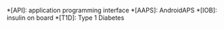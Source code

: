 *[API]: application programming interface
*[AAPS]: AndroidAPS
*[IOB]: insulin on board
*[T1D]: Type 1 Diabetes